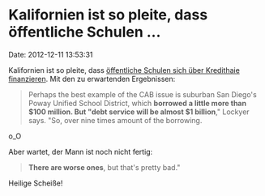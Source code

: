 Kalifornien ist so pleite, dass öffentliche Schulen \...
========================================================

Date: 2012-12-11 13:53:31

Kalifornien ist so pleite, dass [öffentliche Schulen sich über
Kredithaie
finanzieren](http://www.npr.org/2012/12/07/166745290/school-district-owes-1-billion-on-100-million-loan).
Mit den zu erwartenden Ergebnissen:

> Perhaps the best example of the CAB issue is suburban San Diego\'s
> Poway Unified School District, which **borrowed a little more than
> \$100 million. But \"debt service will be almost \$1 billion**,\"
> Lockyer says. \"So, over nine times amount of the borrowing.

o\_O

Aber wartet, der Mann ist noch nicht fertig:

> **There are worse ones**, but that\'s pretty bad.\"

Heilige Scheiße!
